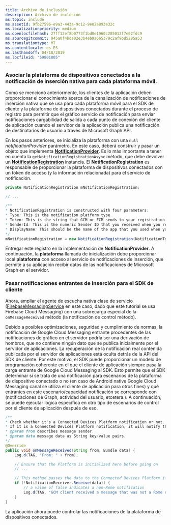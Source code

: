 ```yaml
---
title: Archivo de inclusión
description: Archivo de inclusión
ms.topic: include
ms.assetid: 9fb27596-e9a3-443a-9c12-9e02a893e32c
ms.localizationpriority: medium
ms.openlocfilehash: 27ff12ef8b0773f1bd0e1960c285012f7e62fdc9
ms.sourcegitcommit: 945a0f4bda02e3b4eb9a665379c2af9bd5285a53
ms.translationtype: MT
ms.contentlocale: es-ES
ms.lasthandoff: 04/18/2019
ms.locfileid: "59801805"
---
```

### <a name="associate-the-connected-devices-platform-with-the-native-push-notification-for-each-mobile-platform"></a>Asociar la plataforma de dispositivos conectados a la notificación de inserción nativa para cada plataforma móvil. 

Como se mencionó anteriormente, los clientes de la aplicación deben proporcionar el conocimiento acerca de la canalización de notificaciones de inserción nativa que se usa para cada plataforma móvil para el SDK de cliente y la plataforma de dispositivos conectados durante el proceso de registro para permitir que el gráfico servicio de notificación para enviar notificaciones cargabilidad de salida a cada punto de conexión del cliente de aplicación cuando el servidor de la aplicación publica una notificación de destinatarios de usuario a través de Microsoft Graph API.

En los pasos anteriores, se inicializa la plataforma con una `null` *notificationProvider* parámetro. En este caso, deberá construir y pasar un objeto que implementa  **[NotificationProvider](https://docs.microsoft.com/java/api/com.microsoft.connecteddevices.core._notification_provider)**. Es lo más importante a tener en cuenta la `getNotificationRegistrationAsync` método, que debe devolver un **[NotificationRegistration](https://docs.microsoft.com/java/api/com.microsoft.connecteddevices.core._notification_registration)** instancia. El **NotificationRegistration** es responsable de proporcionar la plataforma de dispositivos conectados con un token de acceso (y la información relacionada) para el servicio de notificación.

```java
private NotificationRegistration mNotificationRegistration;

// ...

/**
* NotificationRegistration is constructed with four parameters:
* Type: This is the notification platform type.
* Token: This is the string that GCM or FCM sends to your registration intent service.
* SenderId: This is the numeric Sender ID that you received when you registered your app for push notifications.
* DisplayName: This should be the name of the app that you used when you registered it on the Microsoft dev portal. 
*/
mNotificationRegistration = new NotificationRegistration(NotificationType.FCM, token, FCM_SENDER_ID, "MyAppName");
```

Entregar este registro en la implementación de **NotificationProvider**. A continuación, la **plataforma** llamada de inicialización debe proporcionar local **plataforma** con acceso al servicio de notificaciones de inserción, que permite a su aplicación recibir datos de las notificaciones de Microsoft Graph en el servidor. 

### <a name="pass-incoming-push-notifications-to-the-client-sdk"></a>Pasar notificaciones entrantes de inserción para el SDK de cliente
Ahora, ampliar el agente de escucha nativa clase de servicio ([FirebaseMessagingService](https://firebase.google.com/docs/reference/android/com/google/firebase/messaging/FirebaseMessagingService) en este caso, dado que este tutorial se usa Firebase Cloud Messaging) con una sobrecarga especial de la `onMessageReceived` método (la notificación de control método).

Debido a posibles optimizaciones, seguridad y cumplimiento de normas, la notificación de Google Cloud Messaging entrante procedentes de las notificaciones de gráfico en el servidor podría ser una derivación de hombros, que no contiene ningún dato que se publica inicialmente por el servidor de aplicaciones. La recuperación de la notificación real contenida publicada por el servidor de aplicaciones está oculta detrás de la API del SDK de cliente. Por este motivo, el SDK puede proporcionar un modelo de programación coherente en el que el cliente de aplicación siempre pasa la carga entrante de Google Cloud Messaging al SDK. Esto permite que el SDK determinar si se trata de una notificación para escenarios de la plataforma de dispositivo conectado o no (en caso de Android native Google Cloud Messaging canal se utiliza el cliente de aplicación para otros fines) y qué entrantes en este escenario/capacidad notificación se corresponde con (notificaciones de Graph, actividad del usuario, etcetera.). A continuación, se puede ejecutar lógica específica en otro tipo de escenarios de control por el cliente de aplicación después de eso. 

```java
/**
* Check whether it's a Connected Devices Platform notification or not.
* If it is a Connected Devices Platform notification, it will notify the apps with the information in the notification.
* @param from describes message sender.
* @param data message data as String key/value pairs.
*/
@Override
public void onMessageReceived(String from, Bundle data) {
    Log.d(TAG, "From: " + from);

    // Ensure that the Platform is initialized here before going on
    // ...

    // This method passes the data to the Connected Devices Platform if is compatible.
    if (!NotificationReceiver.Receive(data)) {
        // a value of false indicates a non-Rome notification
        Log.d(TAG, "GCM client received a message that was not a Rome notification");
    }
}
```

La aplicación ahora puede controlar las notificaciones de la plataforma de dispositivos conectados.

